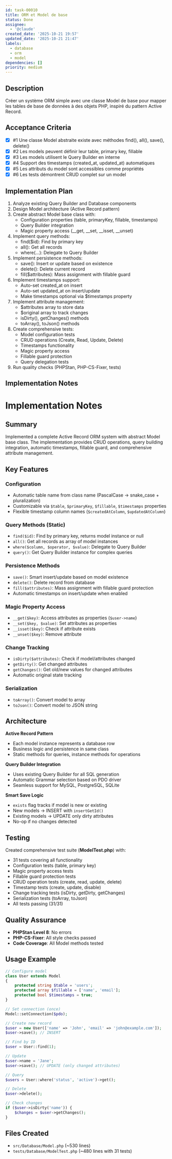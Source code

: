 ```yaml
---
id: task-00010
title: ORM et Model de base
status: Done
assignee:
  - '@claude'
created_date: '2025-10-21 19:57'
updated_date: '2025-10-21 21:47'
labels:
  - database
  - orm
  - model
dependencies: []
priority: medium
---
```


## Description

<!-- SECTION:DESCRIPTION:BEGIN -->
Créer un système ORM simple avec une classe Model de base pour mapper les tables de base de données à des objets PHP, inspiré du pattern Active Record.
<!-- SECTION:DESCRIPTION:END -->

## Acceptance Criteria
<!-- AC:BEGIN -->
- [x] #1 Une classe Model abstraite existe avec méthodes find(), all(), save(), delete()
- [x] #2 Les models peuvent définir leur table, primary key, fillable
- [x] #3 Les models utilisent le Query Builder en interne
- [x] #4 Support des timestamps (created_at, updated_at) automatiques
- [x] #5 Les attributs du model sont accessibles comme propriétés
- [x] #6 Les tests démontrent CRUD complet sur un model
<!-- AC:END -->

## Implementation Plan

<!-- SECTION:PLAN:BEGIN -->
1. Analyze existing Query Builder and Database components
2. Design Model architecture (Active Record pattern)
3. Create abstract Model base class with:
   - Configuration properties (table, primaryKey, fillable, timestamps)
   - Query Builder integration
   - Magic property access (__get, __set, __isset, __unset)
4. Implement query methods:
   - find($id): Find by primary key
   - all(): Get all records
   - where(...): Delegate to Query Builder
5. Implement persistence methods:
   - save(): Insert or update based on existence
   - delete(): Delete current record
   - fill($attributes): Mass assignment with fillable guard
6. Implement timestamps support:
   - Auto-set created_at on insert
   - Auto-set updated_at on insert/update
   - Make timestamps optional via $timestamps property
7. Implement attribute management:
   - $attributes array to store data
   - $original array to track changes
   - isDirty(), getChanges() methods
   - toArray(), toJson() methods
8. Create comprehensive tests:
   - Model configuration tests
   - CRUD operations (Create, Read, Update, Delete)
   - Timestamps functionality
   - Magic property access
   - Fillable guard protection
   - Query delegation tests
9. Run quality checks (PHPStan, PHP-CS-Fixer, tests)
<!-- SECTION:PLAN:END -->

## Implementation Notes

<!-- SECTION:NOTES:BEGIN -->
# Implementation Notes

## Summary
Implemented a complete Active Record ORM system with abstract Model base class. The implementation provides CRUD operations, query building integration, automatic timestamps, fillable guard, and comprehensive attribute management.

## Key Features

### Configuration
- Automatic table name from class name (PascalCase → snake_case + pluralization)
- Customizable via `$table`, `$primaryKey`, `$fillable`, `$timestamps` properties
- Flexible timestamp column names (`$createdAtColumn`, `$updatedAtColumn`)

### Query Methods (Static)
- `find($id)`: Find by primary key, returns model instance or null
- `all()`: Get all records as array of model instances
- `where($column, $operator, $value)`: Delegate to Query Builder
- `query()`: Get Query Builder instance for complex queries

### Persistence Methods
- `save()`: Smart insert/update based on model existence
- `delete()`: Delete record from database
- `fill($attributes)`: Mass assignment with fillable guard protection
- Automatic timestamps on insert/update when enabled

### Magic Property Access
- `__get($key)`: Access attributes as properties (`$user->name`)
- `__set($key, $value)`: Set attributes as properties
- `__isset($key)`: Check if attribute exists
- `__unset($key)`: Remove attribute

### Change Tracking
- `isDirty($attributes)`: Check if model/attributes changed
- `getDirty()`: Get changed attributes
- `getChanges()`: Get old/new values for changed attributes
- Automatic original state tracking

### Serialization
- `toArray()`: Convert model to array
- `toJson()`: Convert model to JSON string

## Architecture

**Active Record Pattern**
- Each model instance represents a database row
- Business logic and persistence in same class
- Static methods for queries, instance methods for operations

**Query Builder Integration**
- Uses existing Query Builder for all SQL generation
- Automatic Grammar selection based on PDO driver
- Seamless support for MySQL, PostgreSQL, SQLite

**Smart Save Logic**
- `exists` flag tracks if model is new or existing
- New models → INSERT with `insertGetId()`
- Existing models → UPDATE only dirty attributes
- No-op if no changes detected

## Testing
Created comprehensive test suite (**ModelTest.php**) with:
- 31 tests covering all functionality
- Configuration tests (table, primary key)
- Magic property access tests
- Fillable guard protection tests
- CRUD operation tests (create, read, update, delete)
- Timestamp tests (create, update, disable)
- Change tracking tests (isDirty, getDirty, getChanges)
- Serialization tests (toArray, toJson)
- All tests passing (31/31)

## Quality Assurance
- **PHPStan Level 8**: No errors
- **PHP-CS-Fixer**: All style checks passed
- **Code Coverage**: All Model methods tested

## Usage Example

```php
// Configure model
class User extends Model 
{
    protected string $table = 'users';
    protected array $fillable = ['name', 'email'];
    protected bool $timestamps = true;
}

// Set connection (once)
Model::setConnection($pdo);

// Create new record
$user = new User(['name' => 'John', 'email' => 'john@example.com']);
$user->save(); // INSERT

// Find by ID
$user = User::find(1);

// Update
$user->name = 'Jane';
$user->save(); // UPDATE (only changed attributes)

// Query
$users = User::where('status', 'active')->get();

// Delete
$user->delete();

// Check changes
if ($user->isDirty('name')) {
    $changes = $user->getChanges();
}
```

## Files Created
- `src/Database/Model.php` (~530 lines)
- `tests/Database/ModelTest.php` (~480 lines with 31 tests)
<!-- SECTION:NOTES:END -->
